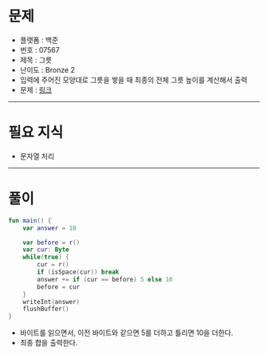 # 문제
- 플랫폼 : 백준
- 번호 : 07567
- 제목 : 그릇
- 난이도 : Bronze 2
- 입력에 주어진 모양대로 그릇을 쌓을 때 최종의 전체 그릇 높이를 계산해서 출력
- 문제 : <a href="https://www.acmicpc.net/problem/7567" target="_blank">링크</a>

---

# 필요 지식
- 문자열 처리

---

# 풀이
```kotlin
fun main() {
    var answer = 10

    var before = r()
    var cur: Byte
    while(true) {
        cur = r()
        if (isSpace(cur)) break
        answer += if (cur == before) 5 else 10
        before = cur
    }
    writeInt(answer)
    flushBuffer()
}
```
- 바이트를 읽으면서, 이전 바이트와 같으면 5를 더하고 틀리면 10을 더한다.
- 최종 합을 출력한다.